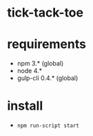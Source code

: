 # tick-tack-toe

# requirements
* npm 3.* (global)
* node 4.*
* gulp-cli 0.4.* (global)

# install
* `npm run-script start`
